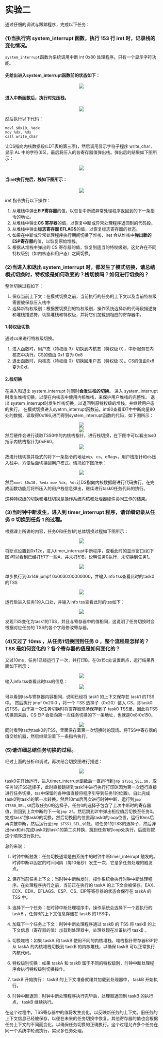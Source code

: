 # 实验二
通过仔细的调试与跟踪程序，完成以下任务：
### (1)当执行完 system_interrupt 函数，执行 153 行 iret 时，记录栈的变化情况。
`system_interrupt`函数为系统调用中断 int 0x80 处理程序。只有一个显示字符功能。
#### 先给出进入system_interrupt函数前的状态如下：
<div>			<!--块级封装-->
    <center>	<!--将图片和文字居中-->
    <img src=".\images\1.png"/>
    <!--标题-->
    </center>
</div> 

#### 进入中断函数后，执行时先压栈，
<div>			<!--块级封装-->
    <center>	<!--将图片和文字居中-->
    <img src=".\images\2.png"/>
    <!--标题-->
    </center>
</div> 

然后执行以下代码：
```
movl $0x10, %edx 
mov %dx, %ds
call write_char
```
让DS指向内核数据段(LDT表的第三项)，然后调用显示字符子程序 write_char，显示 AL 中的字符(65)。最后将压入的各寄存器值弹出栈。弹出后的结果如下图所示：
<div>			<!--块级封装-->
    <center>	<!--将图片和文字居中-->
    <img src=".\images\3.png"/>
    <!--标题-->
    </center>
</div> 

#### 当iret执行完后，栈如下图所示：
<div>			<!--块级封装-->
    <center>	<!--将图片和文字居中-->
    <img src=".\images\4.png"/>
    <!--标题-->
    </center>
</div> 

iret 指令执行以下操作：
1. 从堆栈中弹出**EIP寄存器**的值，以恢复中断或异常处理程序返回到的下一条指令的地址。
2. 从堆栈中弹出**CS 寄存器**的值，以恢复中断或异常处理程序返回到的代码段。
3. 从堆栈中弹出**标志寄存器 EFLAGS**的值，以恢复标志寄存器的状态。
4. 如果在中断或异常处理程序执行期间切换了堆栈，iret 会从堆栈中**弹出新的 ESP寄存器**的值，以恢复原始堆栈。
5. 根据从堆栈中弹出的 CS 寄存器的值，恢复到适当的特权级别。这允许在不同特权级别（如内核态和用户态）之间切换。

### (2)当进入和退出 system_interrupt 时，都发生了模式切换，请总结模式切换时，特权级是如何改变的？栈切换吗？如何进行切换的？

整体切换过程如下：
1. 保存当前上下文：在模式切换之前，当前执行的任务的上下文以及当前特权级需要被保存压入栈中
2. 选择新特权级别：根据要切换到的特权级别，操作系统选择新的代码段描述符和堆栈描述符，切换堆栈和特权级，并将它们加载到相应的寄存器中。

#### 1.特权级切换
通过cs来进行特权级切换。
1. 进入函数时，用户态（特权级 3）切换到内核态（特权级 0），中断服务在内核态中执行。CS的值由 0xf 变为 0x8
2. 退出函数时，内核态（特权级 0）切换回用户态（特权级 3）。CS的值由0x8变为0xf。

#### 2.栈切换
在进入和退出 system_interrupt 时同时**会发生栈的切换**。
进入 system_interrupt时发生堆栈切换，以便在内核态中使用内核堆栈，来保护用户堆栈的完整性。
退出 system_interrupt时发生堆栈切换，以返回到原特权级的堆栈，并继续用户态的执行。
在模式切换进入syetrm_interrupt函数前，int80查看IDT中中断向量80处的数据，读取得0x166,进而得到system_interrupt函数的代码，如下图所示：
<div>			<!--块级封装-->
    <center>	<!--将图片和文字居中-->
    <img src=".\images\5.png"/>
    <!--标题-->
    </center>
</div> 
<div>			<!--块级封装-->
    <center>	<!--将图片和文字居中-->
    <img src=".\images\6.png"/>
    <!--标题-->
    </center>
</div> 
然后硬件会进行读取TSS0中的内核栈指针，进行栈切换，在下图中可以看出tss0指示内核栈指针为0xE60，
<div>			<!--块级封装-->
    <center>	<!--将图片和文字居中-->
    <img src=".\images\7.png"/>
    <!--标题-->
    </center>
</div> 

故进行栈切换并隐式的将下一条指令的地址eip，cs，eflags，用户栈指针和ds压入栈中，方便后面切换回用户模式。情况如下图所示：

<div>			<!--块级封装-->
    <center>	<!--将图片和文字居中-->
    <img src=".\images\8.png"/>
    <!--标题-->
    </center>
</div>

然后`movl $0x10, %edx mov %dx, %ds`让DS指向内核数据段进行代码执行，在完成函数功能后将所压入的用户栈信息弹出，继续进行task0任务代码的执行。

这种特权级的切换和堆栈切换是操作系统内核和处理器硬件协同工作的结果。

### (3)当时钟中断发生，进入到 timer_interrupt 程序，请详细记录从任务 0 切换到任务 1 的过程。
根据课上所讲的内容，任务0和任务1的总体切换过程如下图所示：
<div>			<!--块级封装-->
    <center>	<!--将图片和文字居中-->
    <img src=".\images\9.png"/>
    <!--标题-->
    </center>
</div>

将断点设置到0x12c，进入timer_interrupt中断程序，查看此时的显示窗口(如下图)可以看到已经打印了一些A，并未打印B，说明任务0执行，未切换到任务1。
<div>			<!--块级封装-->
    <center>	<!--将图片和文字居中-->
    <img src=".\images\10.png"/>
    <!--标题-->
    </center>
</div>

单步执行到0x149:jumpf 0x0030:00000000，并输入info tss查看此时的task0的TSS
<div>			<!--块级封装-->
    <center>	<!--将图片和文字居中-->
    <img src=".\images\11.png"/>
    <!--标题-->
    </center>
</div>

运行后进入任务1的入口处，并输入info tss查看此时的tss如下：
<div>			<!--块级封装-->
    <center>	<!--将图片和文字居中-->
    <img src=".\images\12.png"/>
    <!--标题-->
    </center>
</div>

发现TSS变化为task1的TSS，并且与寄存器中的值相同，这说明了任务切换时会根据对应任务的 TSS的各个字段修改寄存器。


### (4)又过了 10ms ，从任务1切换回到任务 0 ，整个流程是怎样的？ TSS 是如何变化的？各个寄存器的值是如何变化的？
又过10ms，任务1已经运行了一次，并打印B。在0x15c处设置断点，运行结果界面如下所示：
<div>			<!--块级封装-->
    <center>	<!--将图片和文字居中-->
    <img src=".\images\13.png"/>
    <!--标题-->
    </center>
</div>
输入info tss查看此时tss的信息：
<div>			<!--块级封装-->
    <center>	<!--将图片和文字居中-->
    <img src=".\images\14.png"/>
    <!--标题-->
    </center>
</div>

可以看到tss与寄存器内容相同，说明已经将 task1 的上下文保存在 task1 的TSS中。
然后执行 jmpf 0x20:0 ，将一个 TSS 选择子（0x20）装入 CS，即task0 的TSS，由于第一次任务切换时将寄存器现场保存到了 task0 TSS里，因此将TSS切换回来后，CS:EIP 会指向第一次任务切换的下一条地址，也就是0x8:0x150。
<div>			<!--块级封装-->
    <center>	<!--将图片和文字居中-->
    <img src=".\images\15.png"/>
    <!--标题-->
    </center>
</div>
同时看到tss为task0的TSS，里面保存着第一次切换时的现场。将TSS中寄存器的值交给机器，然后继续沿着下一条指令执行。

### (5)请详细总结任务切换的过程。
经过上面的分析和调试，再次结合切换图进行描述：
<div>			<!--块级封装-->
    <center>	<!--将图片和文字居中-->
    <img src=".\images\9.png"/>
    <!--标题-->
    </center>
</div>

task0先开始运行，进入timer_interrupt函数后一直运行到`jmp $TSS1_SEL,$0`，取任务1的TSS选择子，此时直接跳转到task1中进行执行打印B(因为第一次运行直接进行任务切换，tss中保留的各种值直接将程序引导到任务1的位置)，自此完成task0到task1的第一次转换。然后10ms后再次进行时钟中断，运行到`jmp $TSS0_SEL,$0`后取任务0的选择子，任务0的选择子包含了上次中断时的寄存器值，则回到上次中断的下一句`jmp 2f`。然后跳到2f中弹出相应值后切换至任务0。完成task1到task0的切换，然后切换回的位置再task0的loop位置，运行10ms后再次被中断，然后运行至`jmp $TSS1_SEL,$0`处，取任务1的TSS的选择子，然后弹出eax和ds完成task0到task1的第二次转换，跳到任务1的loop处执行，后面则按这个顺序进行执行。

总的来说：
1. 时钟中断触发：任务切换通常是由系统中的时钟中断timer_interrupt 触发的。时钟中断以固定的时间间隔（每10毫秒）发生一次，它是多任务处理的触发点。

2. 保存当前任务上下文：当时钟中断触发时，操作系统会执行时钟中断处理程序。在处理程序执行之前，当前正在执行的 taskA 的上下文会被保存。EAX、ECX、EDX、EFLAGS、ESP、CS、EIP等寄存器的状态会保存在 taskA 的 TSS 中。

3. 选择下一个任务：在时钟中断处理程序中，操作系统会选择下一个要执行的 taskB ，任务B的上下文信息存储在 taskB 的TSS中。

4. 加载下一个任务上下文：时钟中断处理程序通过 taskB 的 TSS 将 taskB 的上下文信息（寄存器的值）加载到处理器中，处理器现在准备执行 taskB 。

5. 切换堆栈：如果 taskA 和 taskB 使用不同的内核堆栈，堆栈指针寄存器ESP将从 taskA 的内核堆栈切换到 taskB 的内核堆栈，以确保 taskB 可以正常执行内核代码。

6. 特权级别切换：如果 taskA 和 taskB 属于不同的特权级别，时钟中断处理程序会执行特权级别切换操作。

7. taskB 开始执行： taskB 的上下文准备就绪并加载到处理器中， taskB 开始执行。

8. 时钟中断返回：时钟中断处理程序执行完毕后，处理器返回到 taskB 的执行点， taskB 继续执行。

在这个过程中，TSS寄存器中的值将发生变化，以反映新任务的上下文。旧任务的上下文信息已经被保存，以便在未来的任务切换中恢复。其他寄存器的值也会根据任务上下文的不同而变化，以确保任务切换的正确执行。这个过程允许多个任务在同一个系统中轮流执行，实现多任务处理。
